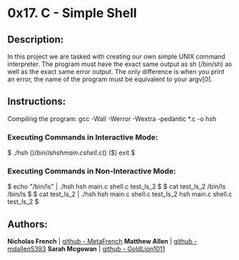 # 0x17. C - Simple Shell
## Description: 
In this project we are tasked with creating our own simple UNIX command interpreter. The program must have the exact same output as sh (/bin/sh)     as well as the exact same error output. The only difference is when you print an error, the name of the program must be equivalent to your argv[0].
   
## Instructions:
Compiling the program: gcc -Wall -Werror -Wextra -pedantic *.c -o hsh

### Executing Commands in Interactive Mode:
$ ./hsh
($) /bin/ls
hsh main.c shell.c
($)
($) exit
$
 
### Executing Commands in Non-Interactive Mode:
$ echo "/bin/ls" | ./hsh
hsh main.c shell.c test_ls_2
$
$ cat test_ls_2
/bin/ls
/bin/ls
$
$ cat test_ls_2 | ./hsh
hsh main.c shell.c test_ls_2
hsh main.c shell.c test_ls_2
$
 
## Authors:
**Nicholas French** | [github - MetaFrench](https://github.com/MetaFrench)
**Matthew Allen** | [github - mdallen5393](https://github.com/mdallen5393)
**Sarah Mcgowan** | [github - GoldLion1011](https://github.com/GoldLion1011)
